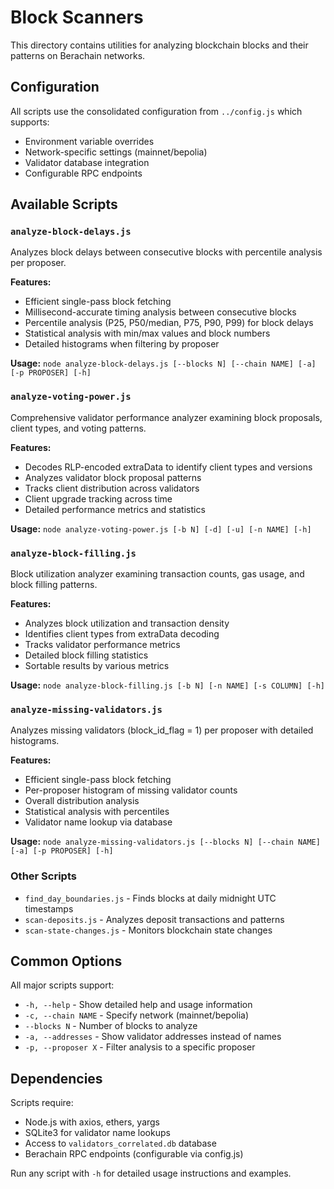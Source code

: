 # Block Scanners

This directory contains utilities for analyzing blockchain blocks and their patterns on Berachain networks.

## Configuration

All scripts use the consolidated configuration from `../config.js` which supports:

- Environment variable overrides
- Network-specific settings (mainnet/bepolia)
- Validator database integration
- Configurable RPC endpoints

## Available Scripts

### `analyze-block-delays.js`

Analyzes block delays between consecutive blocks with percentile analysis per proposer.

**Features:**

- Efficient single-pass block fetching
- Millisecond-accurate timing analysis between consecutive blocks
- Percentile analysis (P25, P50/median, P75, P90, P99) for block delays
- Statistical analysis with min/max values and block numbers
- Detailed histograms when filtering by proposer

**Usage:** `node analyze-block-delays.js [--blocks N] [--chain NAME] [-a] [-p PROPOSER] [-h]`

### `analyze-voting-power.js`

Comprehensive validator performance analyzer examining block proposals, client types, and voting patterns.

**Features:**

- Decodes RLP-encoded extraData to identify client types and versions
- Analyzes validator block proposal patterns
- Tracks client distribution across validators
- Client upgrade tracking across time
- Detailed performance metrics and statistics

**Usage:** `node analyze-voting-power.js [-b N] [-d] [-u] [-n NAME] [-h]`

### `analyze-block-filling.js`

Block utilization analyzer examining transaction counts, gas usage, and block filling patterns.

**Features:**

- Analyzes block utilization and transaction density
- Identifies client types from extraData decoding
- Tracks validator performance metrics
- Detailed block filling statistics
- Sortable results by various metrics

**Usage:** `node analyze-block-filling.js [-b N] [-n NAME] [-s COLUMN] [-h]`

### `analyze-missing-validators.js`

Analyzes missing validators (block_id_flag = 1) per proposer with detailed histograms.

**Features:**

- Efficient single-pass block fetching
- Per-proposer histogram of missing validator counts
- Overall distribution analysis
- Statistical analysis with percentiles
- Validator name lookup via database

**Usage:** `node analyze-missing-validators.js [--blocks N] [--chain NAME] [-a] [-p PROPOSER] [-h]`

### Other Scripts

- `find_day_boundaries.js` - Finds blocks at daily midnight UTC timestamps
- `scan-deposits.js` - Analyzes deposit transactions and patterns
- `scan-state-changes.js` - Monitors blockchain state changes

## Common Options

All major scripts support:

- `-h, --help` - Show detailed help and usage information
- `-c, --chain NAME` - Specify network (mainnet/bepolia)
- `--blocks N` - Number of blocks to analyze
- `-a, --addresses` - Show validator addresses instead of names
- `-p, --proposer X` - Filter analysis to a specific proposer

## Dependencies

Scripts require:

- Node.js with axios, ethers, yargs
- SQLite3 for validator name lookups
- Access to `validators_correlated.db` database
- Berachain RPC endpoints (configurable via config.js)

Run any script with `-h` for detailed usage instructions and examples.
